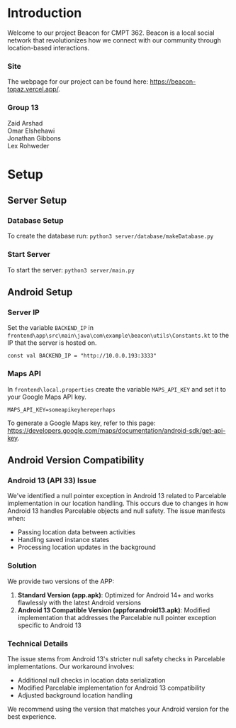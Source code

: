 # Introduction
Welcome to our project Beacon for CMPT 362. Beacon is a local social network that revolutionizes how we connect with our community through location-based interactions.

### Site
The webpage for our project can be found here: https://beacon-topaz.vercel.app/. 

### Group 13
Zaid Arshad<br>Omar Elshehawi<br>Jonathan Gibbons<br>Lex Rohweder

# Setup
## Server Setup
### Database Setup
To create the database run: `python3 server/database/makeDatabase.py`

### Start Server
To start the server: `python3 server/main.py`

## Android Setup
### Server IP
Set the variable `BACKEND_IP` in `frontend\app\src\main\java\com\example\beacon\utils\Constants.kt` to the IP that the server is hosted on.

```
const val BACKEND_IP = "http://10.0.0.193:3333"
```

### Maps API
In `frontend\local.properties` create the variable `MAPS_API_KEY` and set it to your Google Maps API key. 

```
MAPS_API_KEY=someapikeyhereperhaps
```

To generate a Google Maps key, refer to this page: https://developers.google.com/maps/documentation/android-sdk/get-api-key.



## Android Version Compatibility

### Android 13 (API 33) Issue
We've identified a null pointer exception in Android 13 related to Parcelable implementation in our location handling. This occurs due to changes in how Android 13 handles Parcelable objects and null safety. The issue manifests when:
- Passing location data between activities
- Handling saved instance states
- Processing location updates in the background

### Solution
We provide two versions of the APP:
1. **Standard Version (app.apk)**: Optimized for Android 14+ and works flawlessly with the latest Android versions
2. **Android 13 Compatible Version (appforandroid13.apk)**: Modified implementation that addresses the Parcelable null pointer exception specific to Android 13

### Technical Details
The issue stems from Android 13's stricter null safety checks in Parcelable implementations. Our workaround involves:
- Additional null checks in location data serialization
- Modified Parcelable implementation for Android 13 compatibility
- Adjusted background location handling

We recommend using the version that matches your Android version for the best experience.
